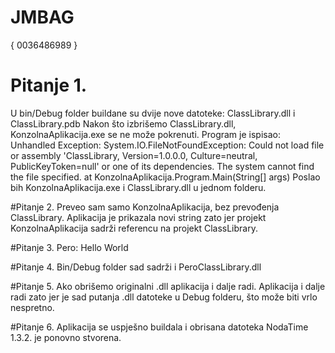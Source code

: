 # JMBAG
{ 0036486989 }

# Pitanje 1.
U bin/Debug folder buildane su dvije nove datoteke: ClassLibrary.dll i ClassLibrary.pdb
Nakon što izbrišemo ClassLibrary.dll, KonzolnaAplikacija.exe se ne može pokrenuti.
Program je ispisao: Unhandled Exception: System.IO.FileNotFoundException: Could not load file or assembly 'ClassLibrary, Version=1.0.0.0, Culture=neutral, PublicKeyToken=null' or one of its dependencies. The system cannot find the file specified. at KonzolnaAplikacija.Program.Main(String[] args)
Poslao bih KonzolnaAplikacija.exe i ClassLibrary.dll u jednom folderu.

#Pitanje 2.
Preveo sam samo KonzolnaAplikacija, bez prevođenja ClassLibrary. Aplikacija je prikazala novi string zato jer projekt KonzolnaAplikacija sadrži referencu na projekt ClassLibrary.

#Pitanje 3.
Pero: Hello World

#Pitanje 4.
Bin/Debug folder sad sadrži i PeroClassLibrary.dll

#Pitanje 5.
Ako obrišemo originalni .dll aplikacija i dalje radi. Aplikacija i dalje radi zato jer je sad putanja .dll datoteke u Debug folderu, što može biti vrlo nespretno.

#Pitanje 6.
Aplikacija se uspješno buildala i obrisana datoteka NodaTime 1.3.2. je ponovno stvorena.
